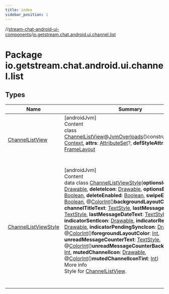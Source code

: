 ```yaml
---
title: index
sidebar_position: 1
---
```

//[stream-chat-android-ui-components](../../index.md)/[io.getstream.chat.android.ui.channel.list](index.md)



# Package io.getstream.chat.android.ui.channel.list  


## Types  
  
|  Name |  Summary | 
|---|---|
| <a name="io.getstream.chat.android.ui.channel.list/ChannelListView///PointingToDeclaration/"></a>[ChannelListView](ChannelListView/index.md)| <a name="io.getstream.chat.android.ui.channel.list/ChannelListView///PointingToDeclaration/"></a>[androidJvm]  <br/>Content  <br/>class [ChannelListView](ChannelListView/index.md)@[JvmOverloads](https://kotlinlang.org/api/latest/jvm/stdlib/kotlin.jvm/-jvm-overloads/index.html)()constructor(**context**: [Context](https://developer.android.com/reference/kotlin/android/content/Context.html), **attrs**: [AttributeSet](https://developer.android.com/reference/kotlin/android/util/AttributeSet.html)?, **defStyleAttr**: [Int](https://kotlinlang.org/api/latest/jvm/stdlib/kotlin/-int/index.html)) : [FrameLayout](https://developer.android.com/reference/kotlin/android/widget/FrameLayout.html)  <br/><br/><br/>|
| <a name="io.getstream.chat.android.ui.channel.list/ChannelListViewStyle///PointingToDeclaration/"></a>[ChannelListViewStyle](ChannelListViewStyle/index.md)| <a name="io.getstream.chat.android.ui.channel.list/ChannelListViewStyle///PointingToDeclaration/"></a>[androidJvm]  <br/>Content  <br/>data class [ChannelListViewStyle](ChannelListViewStyle/index.md)(**optionsIcon**: [Drawable](https://developer.android.com/reference/kotlin/android/graphics/drawable/Drawable.html), **deleteIcon**: [Drawable](https://developer.android.com/reference/kotlin/android/graphics/drawable/Drawable.html), **optionsEnabled**: [Boolean](https://kotlinlang.org/api/latest/jvm/stdlib/kotlin/-boolean/index.html), **deleteEnabled**: [Boolean](https://kotlinlang.org/api/latest/jvm/stdlib/kotlin/-boolean/index.html), **swipeEnabled**: [Boolean](https://kotlinlang.org/api/latest/jvm/stdlib/kotlin/-boolean/index.html), @[ColorInt](https://developer.android.com/reference/kotlin/androidx/annotation/ColorInt.html)()**backgroundLayoutColor**: [Int](https://kotlinlang.org/api/latest/jvm/stdlib/kotlin/-int/index.html), **channelTitleText**: [TextStyle](../io.getstream.chat.android.ui.common.style/TextStyle/index.md), **lastMessageText**: [TextStyle](../io.getstream.chat.android.ui.common.style/TextStyle/index.md), **lastMessageDateText**: [TextStyle](../io.getstream.chat.android.ui.common.style/TextStyle/index.md), **indicatorSentIcon**: [Drawable](https://developer.android.com/reference/kotlin/android/graphics/drawable/Drawable.html), **indicatorReadIcon**: [Drawable](https://developer.android.com/reference/kotlin/android/graphics/drawable/Drawable.html), **indicatorPendingSyncIcon**: [Drawable](https://developer.android.com/reference/kotlin/android/graphics/drawable/Drawable.html), @[ColorInt](https://developer.android.com/reference/kotlin/androidx/annotation/ColorInt.html)()**foregroundLayoutColor**: [Int](https://kotlinlang.org/api/latest/jvm/stdlib/kotlin/-int/index.html), **unreadMessageCounterText**: [TextStyle](../io.getstream.chat.android.ui.common.style/TextStyle/index.md), @[ColorInt](https://developer.android.com/reference/kotlin/androidx/annotation/ColorInt.html)()**unreadMessageCounterBackgroundColor**: [Int](https://kotlinlang.org/api/latest/jvm/stdlib/kotlin/-int/index.html), **mutedChannelIcon**: [Drawable](https://developer.android.com/reference/kotlin/android/graphics/drawable/Drawable.html), @[ColorInt](https://developer.android.com/reference/kotlin/androidx/annotation/ColorInt.html)()**mutedChannelIconTint**: [Int](https://kotlinlang.org/api/latest/jvm/stdlib/kotlin/-int/index.html))  <br/>More info  <br/>Style for [ChannelListView](ChannelListView/index.md).  <br/><br/><br/>|

